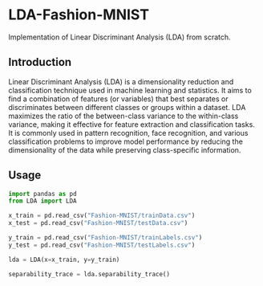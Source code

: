 # LDA-Fashion-MNIST
Implementation of Linear Discriminant Analysis (LDA) from scratch.

## Introduction
Linear Discriminant Analysis (LDA) is a dimensionality reduction and classification technique used in machine learning and statistics. It aims to find a combination of features (or variables) that best separates or discriminates between different classes or groups within a dataset. LDA maximizes the ratio of the between-class variance to the within-class variance, making it effective for feature extraction and classification tasks. It is commonly used in pattern recognition, face recognition, and various classification problems to improve model performance by reducing the dimensionality of the data while preserving class-specific information.

## Usage

```python
import pandas as pd
from LDA import LDA

x_train = pd.read_csv("Fashion-MNIST/trainData.csv")
x_test = pd.read_csv("Fashion-MNIST/testData.csv")

y_train = pd.read_csv("Fashion-MNIST/trainLabels.csv")
y_test = pd.read_csv("Fashion-MNIST/testLabels.csv")

lda = LDA(x=x_train, y=y_train)

separability_trace = lda.separability_trace()
